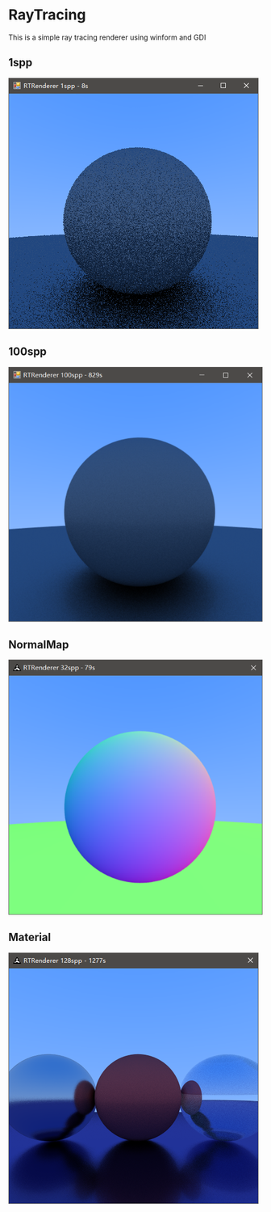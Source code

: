 # RayTracing
This is a simple ray tracing renderer using winform and GDI
## 1spp
![Screenshot](https://github.com/Asixa/RayTracing/blob/master/Assets/Screenshot3.png?raw=true "Screenshot")

## 100spp
![Screenshot](https://github.com/Asixa/RayTracing/blob/master/Assets/Screenshot2.png?raw=true "Screenshot")

## NormalMap
![Screenshot](https://github.com/Asixa/RayTracing/blob/master/Assets/Screenshot4.png?raw=true "Screenshot")

## Material
![Screenshot](https://github.com/Asixa/RayTracing/blob/master/Assets/Screenshot5.png?raw=true "Screenshot")